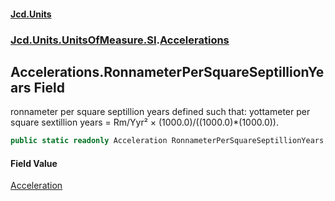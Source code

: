 #### [Jcd.Units](index.md 'index')
### [Jcd.Units.UnitsOfMeasure.SI](Jcd.Units.UnitsOfMeasure.SI.md 'Jcd.Units.UnitsOfMeasure.SI').[Accelerations](Accelerations.md 'Jcd.Units.UnitsOfMeasure.SI.Accelerations')

## Accelerations.RonnameterPerSquareSeptillionYears Field

ronnameter per square septillion years defined such that: yottameter per square sextillion years = Rm/Yyr² × (1000.0)/((1000.0)*(1000.0)).

```csharp
public static readonly Acceleration RonnameterPerSquareSeptillionYears;
```

#### Field Value
[Acceleration](Acceleration.md 'Jcd.Units.UnitTypes.Acceleration')